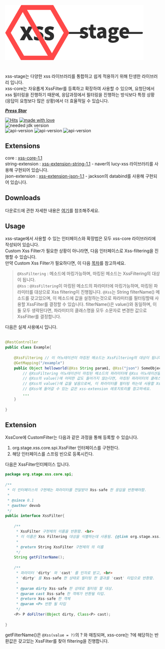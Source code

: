<img src = "https://raw.githubusercontent.com/xss-stage/.github/e5a1bfbfb1882be45ba42c58b27218830015004a/Frame%206.svg" width = "450" height = "auto"/>   

#

xss-stage는 다양한 xss 라이브러리를 통합하고 쉽게 적용하기 위해 탄생한 라이브러리 입니다.   
xss-core는 자유롭게 XssFilter를 등록하고 확장하여 사용할 수 있으며, 요청단에서 xss 필터링을 진행하기 때문에, 응답과정에서 필터링을 진행하는 방식보다 특정 상황(응답이 요청보다 많은 상황)에서 더 효율적일 수 있습니다.   
   
[***Press Star***](https://github.com/xss-stage/xss-core/stargazers)
   
[![Hits](https://hits.seeyoufarm.com/api/count/incr/badge.svg?url=https%3A%2F%2Fgithub.com%2Fxss-stage&count_bg=%23FF4848&title_bg=%232D2D2D&icon=&icon_color=%23E7E7E7&title=hits&edge_flat=false)](https://hits.seeyoufarm.com) [![made with love](https://camo.githubusercontent.com/c6c5b56fc051557203c6dffa4242b41b09ff22f6303da15e47162a5c1691e8a5/68747470733a2f2f696d672e736869656c64732e696f2f62616467652f4d616465253230776974682d4c6f76652d2d2545322539442541342d726564)](https://camo.githubusercontent.com/c6c5b56fc051557203c6dffa4242b41b09ff22f6303da15e47162a5c1691e8a5/68747470733a2f2f696d672e736869656c64732e696f2f62616467652f4d616465253230776974682d4c6f76652d2d2545322539442541342d726564)  
![needed jdk version](https://img.shields.io/badge/JDK-8-blue)   
![api-version](https://img.shields.io/badge/xss--core-1.1-3F9DE5)  ![api-version](https://img.shields.io/badge/xss--extension--string-1.1-92CE64)  ![api-version](https://img.shields.io/badge/xss--extension--json-1.1-F29494)

## Extensions
core : [xss-core-1.1](https://github.com/xss-stage/xss-core)    
string-extension : [xss-extension-string-1.1](https://github.com/xss-stage/xss-extension-string) - naver의 lucy-xss 라이브러리를 사용해 구현되어 있습니다.   
json-extension : [xss-extension-json-1.1](https://github.com/xss-stage/xss-extension-json) - jackson의 databind를 사용해 구현되어 있습니다.   

## Downloads
다운로드에 관한 자세한 내용은 [여기](https://github.com/xss-stage)를 참조해주세요.

## Usage
xss-stage에서 사용할 수 있는 인터페이스와 확장법은 모두 xss-core 라이브러리에 작성되어 있습니다.   
Custom Xss Filter가 필요한 상황이 아니라면, 다음 인터페이스로 Xss-filtering을 진행할 수 있습니다.   
만약 Custom Xss Filter가 필요하다면, 이 다음 [목차](#Extension)를 참고하세요.
   
> `@XssFiltering` : 메소드에 마킹가능하며, 마킹된 메소드는 XssFiltering의 대상이 됩니다.   
> `@Xss` : `@XssFiltering`이 마킹된 메소드의 파라미터에 마킹가능하며, 마킹된 파라미터를 대상으로 Xss filtering이 진행됩니다. 
> `@Xss`는 String filterName() 메소드를 갖고있으며, 이 메소드에 값을 설정하는것으로 파라미터를 필터링할때 사용할 XssFilter를 결정할 수 있습니다.
> filterName()은 value()와 동일하며, 이 둘 모두 생략된다면, 파라미터의 클래스명을 모두 소문자로 변경한 값으로 XssFilter를 결정합니다.
   
다음은 실제 사용예시 입니다.

``` Java

@RestController
public class Example{
  
    @XssFiltering // 이 어노테이션이 마킹된 메소드는 XssFiltering의 대상이 됩니다.
    @GetMapping("/example")
    public Object helloworld(@Xss String param1, @Xss("json") SomeObject param2, @Xss("string") String param3, String param4){
        // @XssFiltering 어노테이션이 마킹된 메소드의 파라미터에 @Xss 어노테이션을 마킹함으로써 Xss safe한 객체를 얻을 수 있습니다.
        // @Xss의 value()에 어떠한 값도 들어가지 않는다면, 마킹된 파라미터의 클래스 이름을 모두 소문자로 변경한 값이 됩니다.
        // @Xss의 value()에 값을 넣음으로써, 이 파라미터를 필터링 하는데 사용할 XssFilter 구현체를 선택할 수 있습니다.
        // @Xss에 들어갈 수 있는 값은 xss-extension 레포지토리를 참고하세요.
        ...
    }
  
}

```

## Extension
XssCore에 CustomFilter는 다음과 같은 과정을 통해 등록할 수 있습니다.
1. org.stage.xss.core.spi.XssFilter 인터페이스를 구현한다.
2. 해당 인터페이스를 스프링 빈으로 등록시킨다.

다음은 XssFilter인터페이스 입니다.
``` Java
package org.stage.xss.core.spi;

/**
 * 이 인터페이스의 구현체는 파라미터를 전달받아 Xss-safe 한 응답을 반환해야함.
 *
 * @since 0.1
 * @author devxb
 */
public interface XssFilter{

    /**
     * XssFilter 구현체의 이름을 반환함. <br>
     * 이 이름은 Xss Filtering 대상을 식별하는데 사용됨. {@link org.stage.xss.core.meta.Xss} <br>
     *
     * @return String XssFilter 구현체의 의 이름
     */
    String getFilterName();

    /**
     * 파라미터 'dirty' 와 'cast' 를 인자로 받고, <br>
     * 'dirty' 를 Xss-safe 한 상태로 필터링 한 결과를 'cast' 타입으로 반환함.
     *
     * @param dirty Xss-safe 한 상태로 필터링 할 대상.
     * @param cast Xss-safe 한 객체가 반환될 타입.
     * @return Xss-safe 한 객체
     * @param <P> 반환 될 타입
     */
    <P> P doFilter(Object dirty, Class<P> cast);

}

```
getFilterName()은 `@Xss(value = ?)`의 ? 와 매칭되며, xss-core는 ?에 해당하는 반환값은 갖고있는 XssFilter를 찾아 filtering을 진행합니다.


